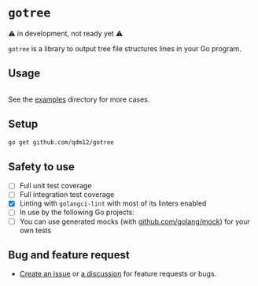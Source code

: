 # `gotree`

⚠️ in development, not ready yet ⚠️

`gotree` is a library to output tree file structures lines in your Go program.

## Usage

```go

```

See the [examples](examples) directory for more cases.

## Setup

```sh
go get github.com/qdm12/gotree
```

## Safety to use

- [ ] Full unit test coverage
- [ ] Full integration test coverage
- [x] Linting with `golangci-lint` with most of its linters enabled
- [ ] In use by the following Go projects:
- [ ] You can use generated mocks (with [github.com/golang/mock](https://github.com/golang/mock)) for your own tests

## Bug and feature request

- [Create an issue](https://github.com/qdm12/gotree/issues/new) or [a discussion](https://github.com/qdm12/gotree/discussions) for feature requests or bugs.
